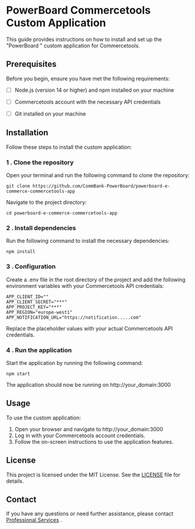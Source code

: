# PowerBoard  Commercetools Custom Application

This guide provides instructions on how to install and set up the "PowerBoard " custom application for Commercetools.


## Prerequisites
Before you begin, ensure you have met the following requirements:

- [ ] Node.js (version 14 or higher) and npm installed on your machine
- [ ] Commercetools account with the necessary API credentials
- [ ] Git installed on your machine


## Installation

Follow these steps to install the custom application:

### 1 . Clone the repository

Open your terminal and run the following command to clone the repository:

```
git clone https://github.com/CommBank-PowerBoard/powerboard-e-commerce-commercetools-app
```

Navigate to the project directory:

```
cd powerboard-e-commerce-commercetools-app
```

### 2 . Install dependencies

Run the following command to install the necessary dependencies:
```
npm install
```

### 3 . Configuration

Create a .env file in the root directory of the project and add the following environment variables with your Commercetools API credentials:
```
APP_CLIENT_ID=""
APP_CLIENT_SECRET="***"
APP_PROJECT_KEY="***"
APP_REGION="europe-west1"
APP_NOTIFICATION_URL="https://notification.....com"
```
Replace the placeholder values with your actual Commercetools API credentials.

### 4 . Run the application
Start the application by running the following command:
```
npm start
```

The application should now be running on http://your_domain:3000

## Usage
To use the custom application:

1. Open your browser and navigate to http://your_domain:3000
2. Log in with your Commercetools account credentials.
3. Follow the on-screen instructions to use the application features.


## License
This project is licensed under the MIT License. See the [LICENSE](https://rem.mit-license.org/+MIT)  file for details.

## Contact
If you have any questions or need further assistance, please contact [Professional Services](https://paydock.com/) .
